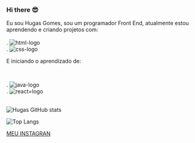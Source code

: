 ### Hi there :sunglasses:

Eu sou Hugas Gomes, sou um programador Front End, atualmente estou aprendendo e criando projetos com:
     <br>
     <br>
     .   <img src="https://img.shields.io/badge/HTML5-E34F26?style=for-the-badge&logo=html5&logoColor=white" alt="html-logo"/>
     <br>
      .  <img src="https://img.shields.io/badge/CSS3-1572B6?style=for-the-badge&logo=css3&logoColor=white" alt="css-logo"/>
      <br>

E iniciando o aprendizado de:

<br>

. <img src="https://img.shields.io/badge/JavaScript-323330?style=for-the-badge&logo=javascript&logoColor=F7DF1E" alt=" java-logo"/>
<br>
. <img src="https://img.shields.io/badge/React-20232A?style=for-the-badge&logo=react&logoColor=61DAFB" alt="react=logo"/> 
<br>
<br>

![Hugas GitHub stats](https://github-readme-stats.vercel.app/api?username=Hugasgomes&show_icons=true&bg_color=00000000)


![Top Langs](https://github-readme-stats.vercel.app/api/top-langs/?username=Hugasgomes&hide_progress=true)


<a href="https://www.instagram.com/hugasgomes/"  target="_blank"> MEU INSTAGRAN <a/> 

